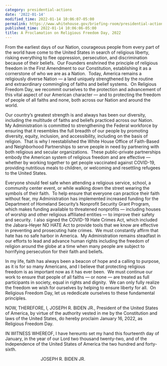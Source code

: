 ```yaml
---
category: presidential-actions
date: '2022-01-14'
modified_time: 2022-01-14 10:06:07-05:00
permalink: https://www.whitehouse.gov/briefing-room/presidential-actions/2022/01/14/a-proclamation-on-religious-freedom-day-2022/
published_time: 2022-01-14 10:06:06-05:00
title: A Proclamation on Religious Freedom Day, 2022
---
```

 
From the earliest days of our Nation, courageous people from every part
of the world have come to the United States in search of religious
liberty, risking everything to flee oppression, persecution, and
discrimination because of their beliefs.  Our Founders enshrined the
principle of religious freedom in the First Amendment to our
Constitution, establishing it as a cornerstone of who we are as a
Nation.  Today, America remains a religiously diverse Nation — a land
uniquely strengthened by the routine and extraordinary commingling of
faiths and belief systems.  On Religious Freedom Day, we recommit
ourselves to the protection and advancement of this vital aspect of our
American character — and to protecting the freedom of people of all
faiths and none, both across our Nation and around the world.

Our country’s greatest strength is and always has been our diversity,
including the multitude of faiths and beliefs practiced across our
Nation.  My Administration is committed to strengthening the Federal
workforce by ensuring that it resembles the full breadth of our people
by promoting diversity, equity, inclusion, and accessibility, including
on the basis of religion.  That is why I reestablished the White House
Office of Faith-Based and Neighborhood Partnerships to serve people in
need by partnering with both religious and secular organizations.  These
public-private partnerships embody the American system of religious
freedom and are effective — whether by working together to get people
vaccinated against COVID-19, providing nutritious meals to children, or
welcoming and resettling refugees to the United States.

Everyone should feel safe when attending a religious service, school, a
community center event, or while walking down the street wearing the
symbols of their faith.  To help ensure that everyone can practice their
faith without fear, my Administration has implemented increased funding
for the Department of Homeland Security’s Nonprofit Security Grant
Program, which makes funding available to threatened nonprofits —
including houses of worship and other religious affiliated entities — to
improve their safety and security.  I also signed the COVID-19 Hate
Crimes Act, which included the Jabara-Heyer NO HATE Act to provide tools
that we know are effective in preventing and prosecuting hate crimes.
 We must constantly affirm that hate has no safe harbor in America.  My
Administration remains steadfast in our efforts to lead and advance
human rights including the freedom of religion around the globe at a
time when many people are subject to horrifying persecution for their
faith and beliefs.

In my life, faith has always been a beacon of hope and a calling to
purpose, as it is for so many Americans, and I believe that protecting
religious freedom is as important now as it has ever been.  We must
continue our work to ensure that people of all faiths — or none — are
treated as full participants in society, equal in rights and dignity.
 We can only fully realize the freedom we wish for ourselves by helping
to ensure liberty for all.  On Religious Freedom Day, let us rededicate
ourselves to these fundamental principles.

NOW, THEREFORE, I, JOSEPH R. BIDEN JR., President of the United States
of America, by virtue of the authority vested in me by the Constitution
and laws of the United States, do hereby proclaim January 16, 2022, as
Religious Freedom Day.

IN WITNESS WHEREOF, I have hereunto set my hand this fourteenth day of
January, in the year of our Lord two thousand twenty-two, and of the
Independence of the United States of America the two hundred and
forty-sixth.

                             JOSEPH R. BIDEN JR.
